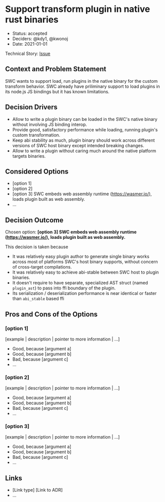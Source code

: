 # Support transform plugin in native rust binaries

* Status: accepted <!-- optional -->
* Deciders: @kdy1, @kwonoj <!-- optional -->
* Date: 2021-01-01 <!-- optional -->

Technical Story: [Issue](https://github.com/swc-project/swc/issues/2635) <!-- optional -->

## Context and Problem Statement

SWC wants to support load, run plugins in the native binary for the custom transform behavior. SWC already have priliminary support to load plugins in its node.js JS bindings but it has known limitations.

## Decision Drivers <!-- optional -->

* Allow to write a plugin binary can be loaded in the SWC's native binary without involving JS binding interop.
* Provide good, satisfactory performance while loading, running plugin's custom transformation.
* Keep abi stability as much, plugin binary should work across different versions of SWC host binary except intended breaking changes.
* Allow to write a plugin without caring much around the native platform targets binaries.

## Considered Options

* [option 1]
* [option 2]
* [option 3] SWC embeds web assembly runtime (https://wasmer.io/), loads plugin built as web assembly.
* … <!-- numbers of options can vary -->

## Decision Outcome

Chosen option: **[option 3] SWC embeds web assembly runtime (https://wasmer.io/), loads plugin built as web assembly.**

This decision is taken because
- It was relatively easy plugin author to generate single binary works across most of platforms SWC's host binary supports, without concern of cross-target compilations.
- It was relatively easy to achieve abi-stable between SWC host to plugin binaries.
- It doesn't require to have separate, specialized AST struct (named `plugin_ast`) to pass into ffi boundary of the plugin.
- Its serialization / deserialization performance is near identical or faster than `abi_stable` based ffi

## Pros and Cons of the Options <!-- optional -->

### [option 1]

[example | description | pointer to more information | …] <!-- optional -->

* Good, because [argument a]
* Good, because [argument b]
* Bad, because [argument c]
* … <!-- numbers of pros and cons can vary -->

### [option 2]

[example | description | pointer to more information | …] <!-- optional -->

* Good, because [argument a]
* Good, because [argument b]
* Bad, because [argument c]
* … <!-- numbers of pros and cons can vary -->

### [option 3]

[example | description | pointer to more information | …] <!-- optional -->

* Good, because [argument a]
* Good, because [argument b]
* Bad, because [argument c]
* … <!-- numbers of pros and cons can vary -->

## Links <!-- optional -->

* [Link type] [Link to ADR] <!-- example: Refined by [ADR-0005](0005-example.md) -->
* … <!-- numbers of links can vary -->